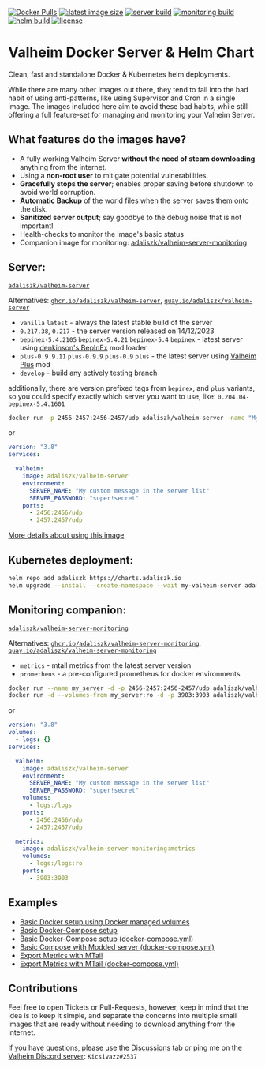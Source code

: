 [![Docker Pulls](https://img.shields.io/docker/pulls/adaliszk/valheim-server?label=Docker%20Pulls)](https://hub.docker.com/r/adaliszk/valheim-server)
[![:latest image size](https://img.shields.io/docker/image-size/adaliszk/valheim-server/latest?label=Image%20Size)](https://hub.docker.com/r/adaliszk/valheim-server)
[![server build](https://github.com/adaliszk/valheim-server/actions/workflows/cd-server.yml/badge.svg?label=Server)](https://github.com/adaliszk/valheim-server/actions/workflows/cd-server.yml)
[![monitoring build](https://github.com/adaliszk/valheim-server/actions/workflows/cd-monitoring.yml/badge.svg?label=Monitoring)](https://github.com/adaliszk/valheim-server/actions/workflows/cd-monitoring.yml)
[![helm build](https://github.com/adaliszk/valheim-server/actions/workflows/cd-helm.yml/badge.svg)](https://github.com/adaliszk/valheim-server/actions/workflows/cd-helm.yml)
[![license](https://img.shields.io/github/license/adaliszk/valheim-server?label=License)](https://github.com/adaliszk/valheim-server/LICENSE.md)

# Valheim Docker Server & Helm Chart
Clean, fast and standalone Docker & Kubernetes helm deployments.

While there are many other images out there, they tend to fall into the bad habit of using anti-patterns, like using
Supervisor and Cron in a single image. The images included here aim to avoid these bad habits, while still offering a
full feature-set for managing and monitoring your Valheim Server.


## What features do the images have?
- A fully working Valheim Server **without the need of steam downloading** anything from the internet.
- Using a **non-root user** to mitigate potential vulnerabilities.
- **Gracefully stops the server**; enables proper saving before shutdown to avoid world corruption.
- **Automatic Backup** of the world files when the server saves them onto the disk.
- **Sanitized server output**; say goodbye to the debug noise that is not important!
- Health-checks to monitor the image's basic status
- Companion image for monitoring: [adaliszk/valheim-server-monitoring](https://hub.docker.com/r/adaliszk/valheim-server-monitoring)
<!--
- Helm chart for Kubernetes: [https://charts.adaliszk.io](https://charts.adaliszk.io/chart/?name=valheim-server)
-->

## Server:
[`adaliszk/valheim-server`](https://hub.docker.com/r/adaliszk/valheim-server)

Alternatives:
[`ghcr.io/adaliszk/valheim-server`](https://ghcr.io/adaliszk/valheim-server),
[`quay.io/adaliszk/valheim-server`](https://quay.io/adaliszk/valheim-server)

- `vanilla` `latest` - always the latest stable build of the server
- `0.217.38`, `0.217` - the server version released on 14/12/2023
- `bepinex-5.4.2105` `bepinex-5.4.21` `bepinex-5.4` `bepinex` - latest server using [denkinson's BepInEx](https://valheim.thunderstore.io/package/denikson/BepInExPack_Valheim) mod loader
- `plus-0.9.9.11` `plus-0.9.9`  `plus-0.9` `plus` - the latest server using [Valheim Plus](https://github.com/valheimPlus/ValheimPlus) mod
- `develop` - build any actively testing branch

additionally, there are version prefixed tags from `bepinex`, and `plus` variants, so you could specify exactly which
server you want to use, like: `0.204.04-bepinex-5.4.1601`

```bash
docker run -p 2456-2457:2456-2457/udp adaliszk/valheim-server -name "My Server" -password="super!secret"
```

or

```yaml
version: "3.8"
services:

  valheim:
    image: adaliszk/valheim-server
    environment:
      SERVER_NAME: "My custom message in the server list"
      SERVER_PASSWORD: "super!secret"
    ports:
      - 2456:2456/udp
      - 2457:2457/udp
```

[More details about using this image](docs/vanilla/README.md)

## Kubernetes deployment:

```bash
helm repo add adaliszk https://charts.adaliszk.io
helm upgrade --install --create-namespace --wait my-valheim-server adaliszk/valheim-server
```

## Monitoring companion:
[`adaliszk/valheim-server-monitoring`](https://hub.docker.com/r/adaliszk/valheim-server-monitoring)

Alternatives:
[`ghcr.io/adaliszk/valheim-server-monitoring`](https://ghcr.io/adaliszk/valheim-server-monitoring),
[`quay.io/adaliszk/valheim-server-monitoring`](https://quay.io/adaliszk/valheim-server-monitoring)

- `metrics` - mtail metrics from the latest server version
- `prometheus` - a pre-configured prometheus for docker environments

```bash
docker run --name my_server -d -p 2456-2457:2456-2457/udp adaliszk/valheim-server
docker run -d --volumes-from my_server:ro -d -p 3903:3903 adaliszk/valheim-server-monitoring:metrics
```

or

```yaml
version: "3.8"
volumes:
  - logs: {}
services:

  valheim:
    image: adaliszk/valheim-server
    environment:
      SERVER_NAME: "My custom message in the server list"
      SERVER_PASSWORD: "super!secret"
    volumes:
      - logs:/logs
    ports:
      - 2456:2456/udp
      - 2457:2457/udp

  metrics:
    image: adaliszk/valheim-server-monitoring:metrics
    volumes:
      - logs:/logs:ro
    ports:
      - 3903:3903
```

## Examples
- [Basic Docker setup using Docker managed volumes](docs/basic-Docker-setup.md)
- [Basic Docker-Compose setup](docs/basic-Docker-Compose-setup.md)
- [Basic Docker-Compose setup (docker-compose.yml)](docs/examples/compose-simple.yml)
- [Basic Compose with Modded server (docker-compose.yml)](docs/examples/compose-modded.yml)
- [Export Metrics with MTail](docs/export-metrics-with-MTail.md)
- [Export Metrics with MTail (docker-compose.yml)](docs/examples/compose-with-metrics.yml)


## Contributions
Feel free to open Tickets or Pull-Requests, however, keep in mind that the idea is to keep it simple, and separate the
concerns into multiple small images that are ready without needing to download anything from the internet.

If you have questions, please use the [Discussions](https://github.com/adaliszk/valheim-server/discussions) tab or ping
me on the [Valheim Discord server](https://discord.gg/valheim): `Kicsivazz#2537`
